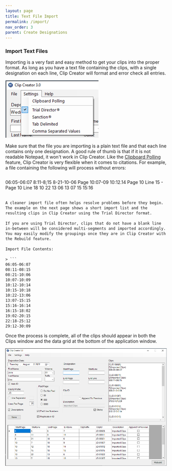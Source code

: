 ```yaml
---
layout: page
title: Text File Import
permalink: /import/
nav_order: 3
parent: Create Designations
---
```


### Import Text Files

Importing is a very fast and easy method to get your clips into the proper format. As long as you have a text file containing the clips, with a single designation on each line, Clip Creator will format and error check all entries.

![Screen Grab - Manual Import Menu Item](../assets/ui_menu_settings_cropped.png)

Make sure that the file you are importing is a plain text file and that each line contains only one designation. A good rule of thumb is that if it is not readable Notepad, it won't work in Clip Creator. Like the [Clipboard Polling](create_designations_clipboard.markdown) feature, Clip Creator is very flexible when it comes to citations. For example, a file containing the following will process without errors:
> ```
06:05-06:07
8:11-8;15
8-21-10-06
Page 10:07-09
10:12.14
Page 10 Line 15 - Page 10 Line 18
10 22 13 06
13 07 15
15:16
```

A cleaner import file often helps resolve problems before they begin. The example on the next page shows a short import list and the resulting clips in Clip Creator using the Trial Director format.

If you are using Trial Director, clips that do not have a blank line in-between will be considered multi-segments and imported accordingly. You may easily modify the groupings once they are in Clip Creator with the Rebuild feature.

Import File Contents:

> ```
06:05-06:07
08:11-08:15
08:21-10:06
10:07-10:09
10:12-10:14
10:15-10:18
10:22-13:06
13:07-15:15
15:16-16:14
16:15-18:02
19:02-20:15
22:18-25:12
29:12-30:09
```

Once the process is complete, all of the clips should appear in both the Clips window and the data grid at the bottom of the application window.

![Screen Grab Clip Creator Import File Processed](../assets/import_complete.png)